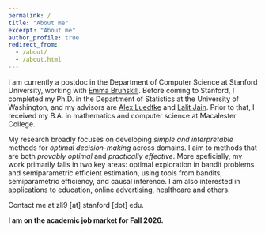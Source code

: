 ```yaml
---
permalink: /
title: "About me"
excerpt: "About me"
author_profile: true
redirect_from: 
  - /about/
  - /about.html
---
```


I am currently a postdoc in the Department of Computer Science at Stanford University, working with [Emma Brunskill](https://cs.stanford.edu/people/ebrun/). Before coming to Stanford, I completed my Ph.D. in the Department of Statistics at the University of Washington, and my advisors are [Alex Luedtke](http://www.alexluedtke.com/) and [Lalit Jain](http://lalitjain.com/). Prior to that, I received my B.A. in mathematics and computer science at Macalester College.  

My research broadly focuses on developing *simple and interpretable* methods for *optimal decision-making* across domains. I aim to methods that are both *provably optimal* and *practically effective*. More speficially, my work primarily falls in two key areas: optimal exploration in bandit problems and semiparametric efficient estimation, using tools from bandits, semiparametric efficiency, and causal inference. I am also interested in applications to education, online advertising, healthcare and others. 

Contact me at zli9 [at] stanford [dot] edu. 

**I am on the academic job market for Fall 2026.**
